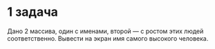 # 1 задача
Дано 2 массива, один с именами, второй — с ростом этих людей соответственно. 
Вывести на экран имя самого высокого человека.
